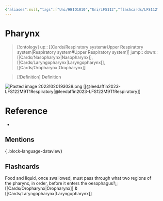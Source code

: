 ```yaml
---
{"aliases":null,"tags":["Uni/HBIO1010","Uni/LFS112","flashcards/LFS112"],"dg-publish":true,"permalink":"/cards/pharynx/","dgPassFrontmatter":true}
---
```


# Pharynx

> [!ontology]
> up:: [[Cards/Respiratory system#Upper Respiratory system\|Respiratory system#Upper Respiratory system]]
> jump:: 
> down:: [[Cards/Nasopharynx\|Nasopharynx]], [[Cards/Laryngopharynx\|Laryngopharynx]], [[Cards/Oropharynx\|Oropharynx]]

> [!Definition] Definition

![Pasted image 20231020193038.png](/img/user/Extras/Images/Pasted%20image%2020231020193038.png)
[[@leedaffin2023-LFS122M9T1Respiratory\|@leedaffin2023-LFS122M9T1Respiratory]]

# Reference

- 

## Mentions


{ .block-language-dataview}

## Flashcards

Food and liquid, once swallowed, must pass through what two regions of the pharynx, in order, before it enters the oesophagus?;;[[Cards/Oropharynx\|Oropharynx]] & [[Cards/Laryngopharynx\|Laryngopharynx]]
<!--SR:!2024-05-07,1,130-->